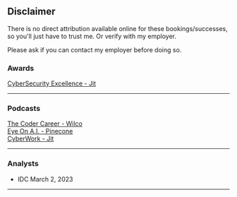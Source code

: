## Disclaimer

There is no direct attribution available online for these bookings/successes, so you'll just have to trust me. Or verify with my employer.

Please ask if you can contact my employer before doing so.

### Awards
[CyberSecurity Excellence - Jit](https://cybersecurity-excellence-awards.com/candidates/jit-2/)

---

### Podcasts
[The Coder Career - Wilco](https://podcasts.apple.com/gb/podcast/61-on-freund-ceo-of-wilco/id1588358808?i=1000604922485)\
[Eye On A.I. - Pinecone](https://www.youtube.com/watch?v=FUgp4oaxj-M)\
[CyberWork - Jit](https://www.infosecinstitute.com/podcast/moving-from-shift-left-to-born-left/)

---

### Analysts
 - IDC March 2, 2023

---
